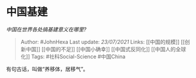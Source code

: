 # 中国基建
*中国在世界各处搞基建意义在哪里?*

> Author: #JohnHexa
Last update: *23/07/2021* 
Links: [[中国的规模]] [[创新中国]] [[中国的不足]] [[中国小确幸]] [[中国式反同化]] [[中国人的全球化]]
Tags: #社科Social-Science #中国China 

 
有句古话，叫做“养移体，居移气”。




